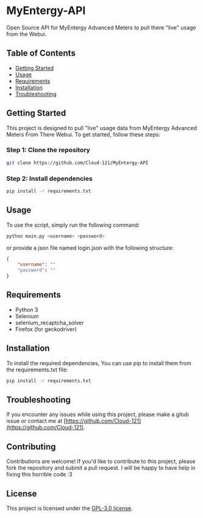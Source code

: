 **MyEntergy-API**
================

Open Source API for MyEntergy Advanced Meters to pull there "live" usage from the Webui.

**Table of Contents**
-----------------

* [Getting Started](#getting-started)
* [Usage](#usage)
* [Requirements](#requirements)
* [Installation](#installation)
* [Troubleshooting](#troubleshooting)

**Getting Started**
---------------

This project is designed to pull "live" usage data from MyEntergy Advanced Meters From There Webui. To get started, follow these steps:

### Step 1: Clone the repository

```bash
git clone https://github.com/Cloud-121/MyEntergy-API
```

### Step 2: Install dependencies

```bash
pip install -r requirements.txt
```

**Usage**
-----

To use the script, simply run the following command:

```bash
python main.py <username> <password>
```
or provide a json file named login.json with the following structure:

```json
{
    "username": ""
    "password": ""
}
```

**Requirements**
------------

* Python 3
* Selenium
* selenium_recaptcha_solver
* Firefox (for geckodriver)

**Installation**
------------

To install the required dependencies, You can use pip to install them from the requirements.txt file:

```bash
pip install -r requirements.txt
```

**Troubleshooting**
----------------

If you encounter any issues while using this project, please make a gitub issue or contact me at [https://github.com/Cloud-121](https://github.com/Cloud-121).

**Contributing**
------------

Contributions are welcome! If you'd like to contribute to this project, please fork the repository and submit a pull request. I will be happy to have help in fixing this horrible code :3

**License**
-------

This project is licensed under the [GPL-3.0 license](LICENSE).
